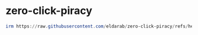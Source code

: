# zero-click-piracy

```powershell
irm https://raw.githubusercontent.com/eldarab/zero-click-piracy/refs/heads/main/install.ps1 | iex
```